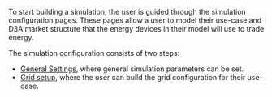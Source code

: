 To start building a simulation, the user is guided through the simulation configuration pages. These pages allow a user to model their use-case and D3A market structure that the energy devices in their model will use to trade energy.

The simulation configuration consists of two steps:

- [General Settings](general-settings.md), where general simulation parameters can be set.
- [Grid setup](grid-setup.md), where the user can build the grid configuration for their use-case. 

